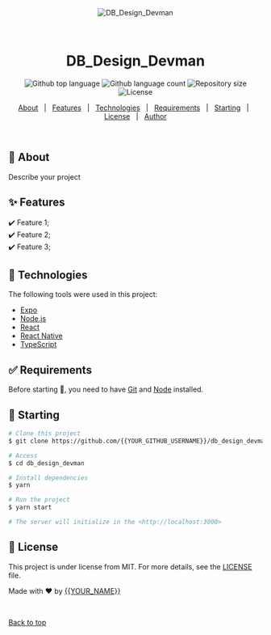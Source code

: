 <div align="center" id="top"> 
  <img src="./.github/app.gif" alt="DB_Design_Devman" />

  &#xa0;

  <!-- <a href="https://db_design_devman.netlify.app">Demo</a> -->
</div>

<h1 align="center">DB_Design_Devman</h1>

<p align="center">
  <img alt="Github top language" src="https://img.shields.io/github/languages/top/{{YOUR_GITHUB_USERNAME}}/db_design_devman?color=56BEB8">

  <img alt="Github language count" src="https://img.shields.io/github/languages/count/{{YOUR_GITHUB_USERNAME}}/db_design_devman?color=56BEB8">

  <img alt="Repository size" src="https://img.shields.io/github/repo-size/{{YOUR_GITHUB_USERNAME}}/db_design_devman?color=56BEB8">

  <img alt="License" src="https://img.shields.io/github/license/{{YOUR_GITHUB_USERNAME}}/db_design_devman?color=56BEB8">

  <!-- <img alt="Github issues" src="https://img.shields.io/github/issues/{{YOUR_GITHUB_USERNAME}}/db_design_devman?color=56BEB8" /> -->

  <!-- <img alt="Github forks" src="https://img.shields.io/github/forks/{{YOUR_GITHUB_USERNAME}}/db_design_devman?color=56BEB8" /> -->

  <!-- <img alt="Github stars" src="https://img.shields.io/github/stars/{{YOUR_GITHUB_USERNAME}}/db_design_devman?color=56BEB8" /> -->
</p>

<!-- Status -->

<!-- <h4 align="center"> 
	🚧  DB_Design_Devman 🚀 Under construction...  🚧
</h4> 

<hr> -->

<p align="center">
  <a href="#dart-about">About</a> &#xa0; | &#xa0; 
  <a href="#sparkles-features">Features</a> &#xa0; | &#xa0;
  <a href="#rocket-technologies">Technologies</a> &#xa0; | &#xa0;
  <a href="#white_check_mark-requirements">Requirements</a> &#xa0; | &#xa0;
  <a href="#checkered_flag-starting">Starting</a> &#xa0; | &#xa0;
  <a href="#memo-license">License</a> &#xa0; | &#xa0;
  <a href="https://github.com/{{YOUR_GITHUB_USERNAME}}" target="_blank">Author</a>
</p>

<br>

## :dart: About ##

Describe your project

## :sparkles: Features ##

:heavy_check_mark: Feature 1;\
:heavy_check_mark: Feature 2;\
:heavy_check_mark: Feature 3;

## :rocket: Technologies ##

The following tools were used in this project:

- [Expo](https://expo.io/)
- [Node.js](https://nodejs.org/en/)
- [React](https://pt-br.reactjs.org/)
- [React Native](https://reactnative.dev/)
- [TypeScript](https://www.typescriptlang.org/)

## :white_check_mark: Requirements ##

Before starting :checkered_flag:, you need to have [Git](https://git-scm.com) and [Node](https://nodejs.org/en/) installed.

## :checkered_flag: Starting ##

```bash
# Clone this project
$ git clone https://github.com/{{YOUR_GITHUB_USERNAME}}/db_design_devman

# Access
$ cd db_design_devman

# Install dependencies
$ yarn

# Run the project
$ yarn start

# The server will initialize in the <http://localhost:3000>
```

## :memo: License ##

This project is under license from MIT. For more details, see the [LICENSE](LICENSE.md) file.


Made with :heart: by <a href="https://github.com/{{YOUR_GITHUB_USERNAME}}" target="_blank">{{YOUR_NAME}}</a>

&#xa0;

<a href="#top">Back to top</a>

